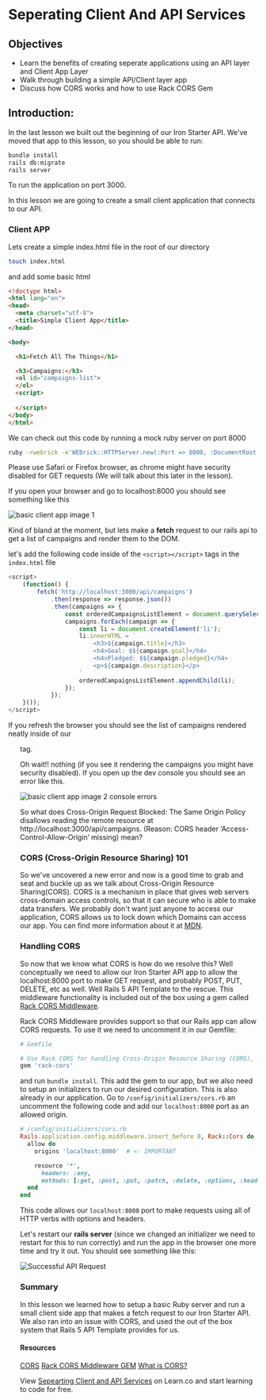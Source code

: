 # Seperating Client And API Services

## Objectives

* Learn the benefits of creating seperate applications using an API layer and Client App Layer
* Walk through building a simple API/Client layer app
* Discuss how CORS works and how to use Rack CORS Gem

## Introduction: 

In the last lesson we built out the beginning of our Iron Starter API. We've moved that app to this lesson, so you should be able to run:

```bash 
bundle install
rails db:migrate 
rails server 
``` 

To run the application on port 3000. 

In this lesson we are going to create a small client application that connects to our API. 

### Client APP 

Lets create a simple index.html file in the root of our directory 

```bash 
touch index.html
```

and add some basic html

```html 
<!doctype html>
<html lang="en">
<head>
  <meta charset="utf-8">
  <title>Simple Client App</title>
</head>

<body>

  <h1>Fetch All The Things</h1>

  <h3>Campaigns:</h3>
  <ol id="campaigns-list">
  </ol>
  <script>
  
  </script>
</body>
</html>
```

We can check out this code by running a mock ruby server on port 8000

```bash 
ruby -rwebrick -e'WEBrick::HTTPServer.new(:Port => 8000, :DocumentRoot => Dir.pwd).start'
```

Please use Safari or Firefox browser, as chrome might have security disabled for GET requests (We will talk about this later in the lesson). 

If you open your browser and go to localhost:8000 you should see something like this

![basic client app image 1](https://s3.amazonaws.com/learn-verified/basic-client-app-image-1-react-and-rails.png)

Kind of bland at the moment, but lets make a __fetch__ request to our rails api to get a list of campaigns and render them to the DOM. 

let's add the following code inside of the `<script></script>` tags in the `index.html` file

```javascript 
<script>
    (function() {
        fetch('http://localhost:3000/api/campaigns')
            .then(response => response.json())
            .then(campaigns => {
                const orderedCampaignsListElement = document.querySelector('#campaigns-list');
                campaigns.forEach(campaign => {
                    const li = document.createElement('li');
                    li.innerHTML = `
                        <h3>${campaign.title}</h3>
                        <h4>Goal: $${campaign.goal}</h4>
                        <h4>Pledged: $${campaign.pledged}</h4>
                        <p>${campaign.description}</p>
                    `
                    orderedCampaignsListElement.appendChild(li);
                });
            });
    }());
</script>
```

If you refresh the browser you should see the list of campaigns rendered neatly inside of our __<ol>__ tag.

Oh wait!! nothing (if you see it rendering the campaigns you might have security disabled). If you open up the dev console you should see an error like this. 

![basic client app image 2 console errors](https://s3.amazonaws.com/learn-verified/basic-client-app-image-2-react-and-rails.png)

So what does Cross-Origin Request Blocked: The Same Origin Policy disallows reading the remote resource at http://localhost:3000/api/campaigns. (Reason: CORS header ‘Access-Control-Allow-Origin’ missing) mean?

### CORS (Cross-Origin Resource Sharing) 101

So we've uncovered a new error and now is a good time to grab and seat and buckle up as we talk about Cross-Origin Resource Sharing(CORS). CORS is a mechanism in place that gives web servers cross-domain access controls, so that it can secure who is able to make data transfers. We probably don't want just anyone to access our application, CORS allows us to lock down which Domains can access our app. You can find more information about it at [MDN](https://developer.mozilla.org/en-US/docs/Web/HTTP/Access_control_CORS).

### Handling CORS 

So now that we know what CORS is how do we resolve this? Well conceptually we need to allow our Iron Starter API app to allow the localhost:8000 port to make GET request, and probably POST, PUT, DELETE, etc as well. Well Rails 5 API Template to the rescue. This middleware functionality is included out of the box using a gem called [Rack CORS Middleware](https://github.com/cyu/rack-cors). 

Rack CORS Middleware provides support so that our Rails app can allow CORS requests. To use it we need to uncomment it in our Gemfile:

```ruby 
# Gemfile 

# Use Rack CORS for handling Cross-Origin Resource Sharing (CORS), making cross-origin AJAX possible
gem 'rack-cors'
```

and run `bundle install`. This add the gem to our app, but we also need to setup an initializers to run our desired configuration. This is also already in our application. Go to `/config/initializers/cors.rb` an uncomment the following code and add our `localhost:8000` port as an allowed origin.

```ruby 
# /config/initializers/cors.rb
Rails.application.config.middleware.insert_before 0, Rack::Cors do
  allow do
    origins 'localhost:8000'  # <- IMPORTANT

    resource '*',
      headers: :any,
      methods: [:get, :post, :put, :patch, :delete, :options, :head]
  end
end
```

This code allows our `localhost:8000` port to make requests using all of HTTP verbs with options and headers. 

Let's restart our __rails server__ (since we changed an initializer we need to restart for this to run correctly) and run the app in the browser one more time and try it out. You should see something like this:

![Successful API Request](https://s3.amazonaws.com/learn-verified/basic-client-app-image-3-react-and-rails.png)

### Summary

In this lesson we learned how to setup a basic Ruby server and run a small client side app that makes a fetch request to our Iron Starter API. We also ran into an issue with CORS, and used the out of the box system that Rails 5 API Template provides for us.

#### Resources 

[CORS](https://developer.mozilla.org/en-US/docs/Web/HTTP/Access_control_CORS)
[Rack CORS Middleware GEM](https://github.com/cyu/rack-cors)
[What is CORS?](https://www.maxcdn.com/one/visual-glossary/cors/)

<p class='util--hide'>View <a href='https://learn.co/lessons/seperating-client-and-api-services'>Sepearting Client and API Services</a> on Learn.co and start learning to code for free.</p>